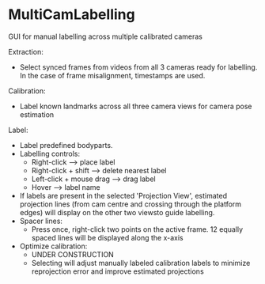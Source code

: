 # MultiCamLabelling
GUI for manual labelling across multiple calibrated cameras

Extraction:
- Select synced frames from videos from all 3 cameras ready for labelling. In the case of frame misalignment, timestamps are used.

Calibration:
- Label known landmarks across all three camera views for camera pose estimation

Label:
- Label predefined bodyparts.
- Labelling controls:
  - Right-click --> place label
  - Right-click + shift --> delete nearest label
  - Left-click + mouse drag --> drag label
  - Hover --> label name
- If labels are present in the selected 'Projection View', estimated projection lines (from cam centre and crossing through the platform edges) will display on the other two viewsto guide labelling.
- Spacer lines:
  - Press once, right-click two points on the active frame. 12 equally spaced lines will be displayed along the x-axis
- Optimize calibration:
  - UNDER CONSTRUCTION
  - Selecting will adjust manually labeled calibration labels to minimize reprojection error and improve estimated projections

